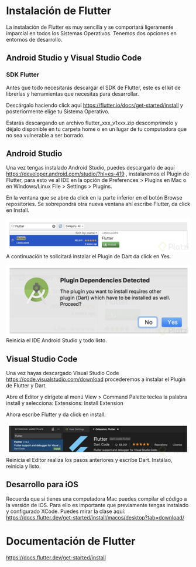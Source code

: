 # Instalación de Flutter
La instalación de Flutter es muy sencilla y se comportará ligeramente imparcial en todos los Sistemas Operativos. Tenemos dos opciones en entornos de desarrollo.

## Android Studio y Visual Studio Code

### SDK Flutter
Antes que todo necesitarás descargar el SDK de Flutter, este es el kit de librerías y herramientas que necesitas para desarrollar.

Descárgalo haciendo click aquí https://flutter.io/docs/get-started/install y posteriormente elige tu Sistema Operativo.

Estarás descargando un archivo flutter_xxx_v1xxx.zip descomprímelo y déjalo disponible en tu carpeta home o en un lugar de tu computadora que no sea vulnerable a ser borrado.

## Android Studio
Una vez tengas instalado Android Studio, puedes descargarlo de aquí https://developer.android.com/studio/?hl=es-419 , instalaremos el Plugin de Flutter, para esto ve al IDE en la opción de Preferences > Plugins en Mac o en Windows/Linux File > Settings > Plugins.

En la ventana que se abre da click en la parte inferior en el botón Browse repositories. Se sobrepondrá otra nueva ventana ahí escribe Flutter, da click en Install.

![1](./img/1.jpg)
A continuación te solicitará instalar el Plugin de Dart da click en Yes.

![1](./img/2.jpg)
Reinicia el IDE Android Studio y todo listo.

## Visual Studio Code
Una vez hayas descargado Visual Studio Code https://code.visualstudio.com/download procederemos a instalar el Plugin de Flutter y Dart.

Abre el Editor y dirígete al menú View > Command Palette teclea la palabra install y selecciona: Extensions: Install Extension

Ahora escribe Flutter y da click en install.

![1](./img/3.jpg)
Reinicia el Editor realiza los pasos anteriores y escribe Dart. Instálao, reinicia y listo.

## Desarrollo para iOS
Recuerda que si tienes una computadora Mac puedes compilar el código a la versión de iOS. Para ello es importante que previamente tengas instalado y configurado XCode. Puedes mirar la clase aquí: https://docs.flutter.dev/get-started/install/macos/desktop?tab=download/


# Documentación de Flutter 
https://docs.flutter.dev/get-started/install